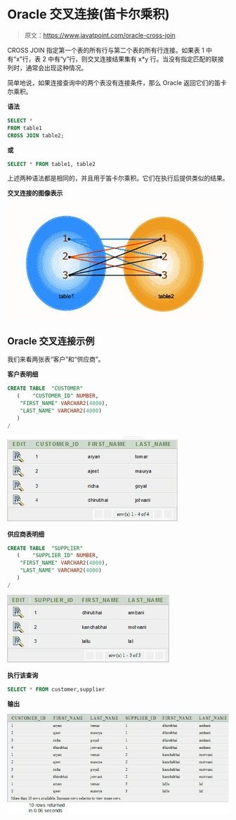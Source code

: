 # Oracle 交叉连接(笛卡尔乘积)

> 原文：<https://www.javatpoint.com/oracle-cross-join>

CROSS JOIN 指定第一个表的所有行与第二个表的所有行连接。如果表 1 中有“x”行，表 2 中有“y”行，则交叉连接结果集有 x*y 行。当没有指定匹配的联接列时，通常会出现这种情况。

简单地说，如果连接查询中的两个表没有连接条件，那么 Oracle 返回它们的笛卡尔乘积。

**语法**

```sql
SELECT * 
FROM table1 
CROSS JOIN table2;

```

**或**

```sql
SELECT * FROM table1, table2

```

上述两种语法都是相同的，并且用于笛卡尔乘积。它们在执行后提供类似的结果。

**交叉连接的图像表示**

![Oracle Cross Join](img/40fdea173e07d706e3bb824491fd6cd8.png)

## Oracle 交叉连接示例

我们来看两张表“客户”和“供应商”。

**客户表明细**

```sql
CREATE TABLE  "CUSTOMER" 
   (	"CUSTOMER_ID" NUMBER, 
	"FIRST_NAME" VARCHAR2(4000), 
	"LAST_NAME" VARCHAR2(4000)
   )
/

```

![Oracle Cross Join 2](img/6328d531ced452c396f9b56b9377a7e4.png)

**供应商表明细**

```sql
CREATE TABLE  "SUPPLIER" 
   (	"SUPPLIER_ID" NUMBER, 
	"FIRST_NAME" VARCHAR2(4000), 
	"LAST_NAME" VARCHAR2(4000)
   )
/

```

![Oracle Cross Join 3](img/0f06bdd9e5f1bf82dfd49bd0dd1972cd.png)

**执行该查询**

```sql
SELECT * FROM customer,supplier

```

**输出**

![Oracle Cross Join 4](img/d7c7e41714dfb1eb4acfe1d55eab6391.png)